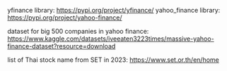 yfinance library: https://pypi.org/project/yfinance/
yahoo_finance library: https://pypi.org/project/yahoo-finance/

dataset for big 500 companies in yahoo finance: https://www.kaggle.com/datasets/iveeaten3223times/massive-yahoo-finance-dataset?resource=download

list of Thai stock name from SET in 2023: https://www.set.or.th/en/home

